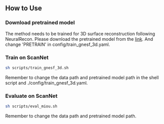 

## How to Use

### Download pretrained model
The method needs to be trained for 3D surface reconstruction following NeuralRecon. Please download the pretrained model from the [link](https://drive.google.com/file/d/1zKuWqm9weHSm98SZKld1PbEddgLOQkQV/view). And change 'PRETRAIN' in config/train_gnesf_3d.yaml.


### Train on ScanNet

```bash
sh scripts/train_gnesf_3d.sh
```
Remember to change the data path and pretrained model path in the shell script and ./config/train_gnesf_3d.yaml.


### Evaluate on ScanNet
```bash
sh scripts/eval_miou.sh
```
Remember to change the data path and pretrained model path.

